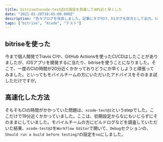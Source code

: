 ```yaml
---
title: bitriseのxcode-test@2の設定を見直して40%近く早くした
date: "2021-01-28T18:45:00.000Z"
description: "色々ブログを改良しました。記事にタグ付け、h1タグを目次として出力、tailwindCSS、PurgeCSS、FontAwesome、ページネーションの導入をしました。"
tags: ["bitrise", "Xcode", "テスト"]
---
```


## bitriseを使った
今まで個人開発でTravis CIや、GitHub Actionsを使ったCI/CDはしたことがありましたが、iOSアプリを開発するに当たり、bitriseを使うことになりました。そこで、一度のCIの時間が20分近くかかっておりどうにか早くしようと頑張ってみました。といってもモバイルチームの方にいただいたアドバイスをそのまま試しただけですが。

## 高速化した方法
そもそもCIの時間がかかっていた問題は、`xcode-test@2`というstepでした。ここだけで19分近くかかっていました。ここは、初期設定からなにもいじらずにそのままにしていました。モバイルチームの方にビルドログなどを調査していただいた結果、`xcode-test@2`を`Workflow Editor`で開いて、`Debug`セクションの、`Should run a build before testing?`の設定を`no`にしました。
